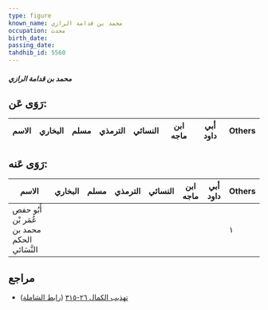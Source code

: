 ```yaml
---
type: figure
known_name: محمد بن قدامة الرازي
occupation: محدث
birth_date:
passing_date:
tahdhib_id: 5560
---
```

##### محمد بن قدامة الرازي

## رَوَى عَن:
| الاسم | البخاري | مسلم | الترمذي | النسائي | ابن ماجه | أبي داود | Others |
| ----- | ------- | ---- | ------- | ------- | -------- | -------- | ------ |
## رَوَى عَنه:
| الاسم                                        | البخاري | مسلم | الترمذي | النسائي | ابن ماجه | أبي داود | Others |
| -------------------------------------------- | ------- | ---- | ------- | ------- | -------- | -------- | ------ |
| أَبُو حفص عُمَر بْن محمد بن الحكم النَّسَائي |         |      |         |         |          |          | ١      |
## مراجع
- [تهذيب الكمال ٢٦-٣١٥](obsidian://open?vault=Tahdhib-al-Kamal&file=Figures/٥٥٦٠-محمد%20بن%20قدامة%20الرازي) ([رابط الشاملة](https://shamela.ws/book/3722/14063))